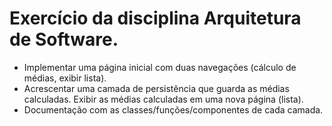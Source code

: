 # Exercício da disciplina Arquitetura de Software.

* Implementar uma página inicial com duas navegações (cálculo de médias, exibir 
lista). 
* Acrescentar uma camada de persistência que guarda as médias calculadas. 
Exibir as médias calculadas em uma nova página (lista).
* Documentação com as classes/funções/componentes de cada camada.
